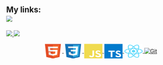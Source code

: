 <h2>My links:</br><a href="" target="_blank"><img src="https://img.shields.io/badge/linkedin-%230077B5.svg?&style=for-the-badge&logo=linkedin&logoColor=white" target="_blank"></a>
</h2>

<a href="https://github.com/AndreSilva358">
  <img height="170em" src="https://github-readme-stats-sigma-five.vercel.app/api?username=AndreSilva358&show_icons=true&count_private=true&hide_border=true&title_color=E3DAC9&icon_color=E3DAC9&text_color=F6E2B3&bg_color=0A1D56"/>
  <img height="170em" src="https://github-readme-stats-sigma-five.vercel.app/api/top-langs/?username=AndreSilva358&hide=jupyter%20notebook&langs_count=6&layout=compact&show_icons=true&&hide_border=true&title_color=E3DAC9&text_color=F6E2B3&bg_color=0A1D56"/>
  <div align="center" style="display: inline_block"><br>
<img align="center" alt="HTML" height="40" width="50" src="https://raw.githubusercontent.com/devicons/devicon/master/icons/html5/html5-original.svg">
  <img align="center" alt="CSS" height="40" width="50" src="https://raw.githubusercontent.com/devicons/devicon/master/icons/css3/css3-original.svg">
  <img align="center" alt="Js" height="40" width="50" src="https://raw.githubusercontent.com/devicons/devicon/master/icons/javascript/javascript-plain.svg">
  <img align="center" alt="Ts" height="40" width="50" src="https://raw.githubusercontent.com/devicons/devicon/master/icons/typescript/typescript-plain.svg">
  <img align="center" alt="React" height="40" width="50" src="https://raw.githubusercontent.com/devicons/devicon/master/icons/react/react-original.svg">
  <img align="center" alt="Git" height="40" width="50" src="https://camo.githubusercontent.com/dc9e7e657b4cd5ba7d819d1a9ce61434bd0ddbb94287d7476b186bd783b62279/68747470733a2f2f63646e2e6a7364656c6976722e6e65742f67682f64657669636f6e732f64657669636f6e2f69636f6e732f6769742f6769742d6f726967696e616c2e737667">
</div>
</div>
